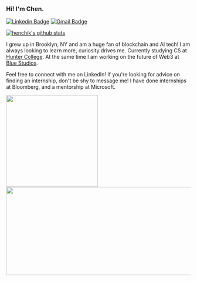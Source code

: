 ### Hi! I'm Chen.  

[![Linkedin Badge](https://img.shields.io/badge/-Chen%20Stanilovsky-blue?style=flat-square&logo=Linkedin&logoColor=white)](https://www.linkedin.com/in/chenstanilovsky/) [![Gmail Badge](https://img.shields.io/badge/-chen.stanilovsky@gmail.com-c14438?style=flat-square&logo=Gmail&logoColor=white)](mailto:chen.stanilovsky@gmail.com)  

[![henchik's github stats](https://github-readme-stats.vercel.app/api?username=chenstanilovsky)](https://github.com/chenstanilovsky)

I grew up in Brooklyn, NY and am a huge fan of blockchain and AI tech! I am always looking to learn more, curiosity drives me. Currently studying CS at [Hunter College](https://hunter.cuny.edu/). At the same time I am working on the future of Web3 at [Blue Studios](https://bluestudios.io/).  

Feel free to connect with me on LinkedIn! If you're looking for advice on finding an internship, don't be shy to message me! I have done internships at Bloomberg, and a mentorship at Microsoft.  

<a href="[url](https://opensea.io/collection/blockchainadventuresofbellathebluebot)"><img src="https://user-images.githubusercontent.com/30581852/199850113-7f04e318-07c8-4bd8-bba3-bc668d1cdf64.gif" align="left" height="250" width="250" ></a>  

<a href="[url](https://www.bloomberg.com/)"><img src="https://user-images.githubusercontent.com/30581852/199850310-eb6c3987-5b25-4d27-8482-76ea7dc33f2b.png" align="right" height="240" width="520" ></a>  

